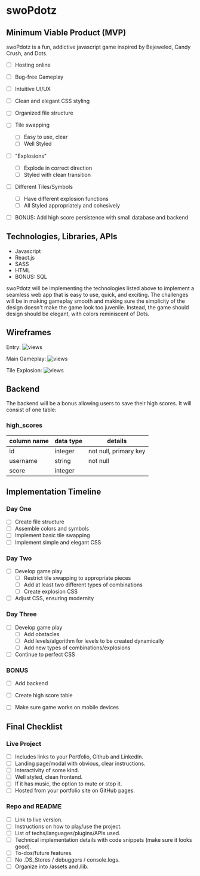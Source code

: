 # swoPdotz


## Minimum Viable Product (MVP)

swoPdotz is a fun, addictive javascript game inspired by Bejeweled, Candy Crush, and Dots.

- [ ] Hosting online
- [ ] Bug-free Gameplay
- [ ] Intuitive UI/UX
- [ ] Clean and elegant CSS styling
- [ ] Organized file structure
- [ ] Tile swapping
  - [ ] Easy to use, clear
  - [ ] Well Styled
- [ ] "Explosions"
  - [ ] Explode in correct direction
  - [ ] Styled with clean transition
- [ ] Different Tiles/Symbols
  - [ ] Have different explosion functions
  - [ ] All Styled appropriately and cohesively
- [ ] BONUS: Add high score persistence with small database and backend


## Technologies, Libraries, APIs

 - Javascript
 - React.js
 - SASS
 - HTML
 - BONUS: SQL

swoPdotz will be implementing the technologies listed above to implement a seamless web app that is easy to use, quick, and exciting. The challenges will be in making gameplay smooth and making sure the simplicity of the design doesn't make the game look too juvenile. Instead, the game should design should be elegant, with colors reminiscent of Dots.


## Wireframes

Entry:
![views](docs/IMG_3564.JPG)

Main Gameplay:
![views](docs/IMG_3563.JPG)

Tile Explosion:
![views](docs/IMG_3565.JPG)


## Backend

The backend will be a bonus allowing users to save their high scores. It will consist of one table:

### high_scores
column name    | data type  | details
---------------|------------|-----------------------
id             | integer    | not null, primary key
username       | string     | not null
score          | integer    |


## Implementation Timeline

### Day One

- [ ] Create file structure
- [ ] Assemble colors and symbols
- [ ] Implement basic tile swapping
- [ ] Implement simple and elegant CSS

### Day Two

- [ ] Develop game play
  - [ ] Restrict tile swapping to appropriate pieces
  - [ ] Add at least two different types of combinations
  - [ ] Create explosion CSS
- [ ] Adjust CSS, ensuring modernity

### Day Three

- [ ] Develop game play
  - [ ] Add obstacles
  - [ ] Add levels/algorithm for levels to be created dynamically
  - [ ] Add new types of combinations/explosions
- [ ] Continue to perfect CSS

### BONUS

- [ ] Add backend
- [ ] Create high score table
- [ ] Make sure game works on mobile devices


## Final Checklist

### Live Project

- [ ] Includes links to your Portfolio, Github and LinkedIn.
- [ ] Landing page/modal with obvious, clear instructions.
- [ ] Interactivity of some kind.
- [ ] Well styled, clean frontend.
- [ ] If it has music, the option to mute or stop it.
- [ ] Hosted from your portfolio site on GitHub pages.

### Repo and README

- [ ] Link to live version.
- [ ] Instructions on how to play/use the project.
- [ ] List of techs/languages/plugins/APIs used.
- [ ] Technical implementation details with code snippets (make sure it looks good).
- [ ] To-dos/future features.
- [ ] No .DS_Stores / debuggers / console.logs.
- [ ] Organize into /assets and /lib.
